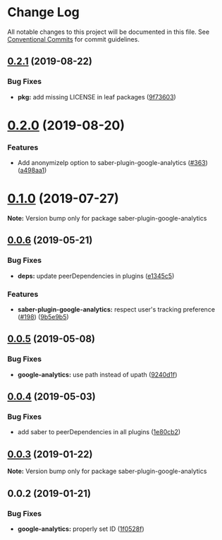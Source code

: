# Change Log

All notable changes to this project will be documented in this file.
See [Conventional Commits](https://conventionalcommits.org) for commit guidelines.

## [0.2.1](https://github.com/saberland/saber/compare/saber-plugin-google-analytics@0.2.0...saber-plugin-google-analytics@0.2.1) (2019-08-22)

### Bug Fixes

- **pkg:** add missing LICENSE in leaf packages ([9f73603](https://github.com/saberland/saber/commit/9f73603))

# [0.2.0](https://github.com/saberland/saber/compare/saber-plugin-google-analytics@0.1.0...saber-plugin-google-analytics@0.2.0) (2019-08-20)

### Features

- Add anonymizeIp option to saber-plugin-google-analytics ([#363](https://github.com/saberland/saber/issues/363)) ([a498aa1](https://github.com/saberland/saber/commit/a498aa1))

# [0.1.0](https://github.com/saberland/saber/compare/saber-plugin-google-analytics@0.0.6...saber-plugin-google-analytics@0.1.0) (2019-07-27)

**Note:** Version bump only for package saber-plugin-google-analytics

## [0.0.6](https://github.com/egoist/saber/compare/saber-plugin-google-analytics@0.0.5...saber-plugin-google-analytics@0.0.6) (2019-05-21)

### Bug Fixes

- **deps:** update peerDependencies in plugins ([e1345c5](https://github.com/egoist/saber/commit/e1345c5))

### Features

- **saber-plugin-google-analytics:** respect user's tracking preference ([#198](https://github.com/egoist/saber/issues/198)) ([9b5e9b5](https://github.com/egoist/saber/commit/9b5e9b5))

## [0.0.5](https://github.com/egoist/saber/compare/saber-plugin-google-analytics@0.0.4...saber-plugin-google-analytics@0.0.5) (2019-05-08)

### Bug Fixes

- **google-analytics:** use path instead of upath ([9240d1f](https://github.com/egoist/saber/commit/9240d1f))

## [0.0.4](https://github.com/egoist/saber/compare/saber-plugin-google-analytics@0.0.3...saber-plugin-google-analytics@0.0.4) (2019-05-03)

### Bug Fixes

- add saber to peerDependencies in all plugins ([1e80cb2](https://github.com/egoist/saber/commit/1e80cb2))

## [0.0.3](https://github.com/egoist/saber/compare/saber-plugin-google-analytics@0.0.2...saber-plugin-google-analytics@0.0.3) (2019-01-22)

**Note:** Version bump only for package saber-plugin-google-analytics

## 0.0.2 (2019-01-21)

### Bug Fixes

- **google-analytics:** properly set ID ([1f0528f](https://github.com/egoist/saber/commit/1f0528f))
